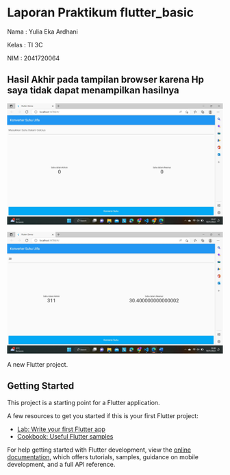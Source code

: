# Laporan Praktikum flutter_basic

Nama : Yulia Eka Ardhani

Kelas : TI 3C

NIM : 2041720064

## Hasil Akhir pada tampilan browser karena Hp saya tidak dapat menampilkan hasilnya

![EMPTY ACTIVITY](Gambar/1.jpg)


 
![EMPTY ACTIVITY](Gambar/2.jpg)



A new Flutter project.

## Getting Started

This project is a starting point for a Flutter application.

A few resources to get you started if this is your first Flutter project:

- [Lab: Write your first Flutter app](https://docs.flutter.dev/get-started/codelab)
- [Cookbook: Useful Flutter samples](https://docs.flutter.dev/cookbook)

For help getting started with Flutter development, view the
[online documentation](https://docs.flutter.dev/), which offers tutorials,
samples, guidance on mobile development, and a full API reference.
